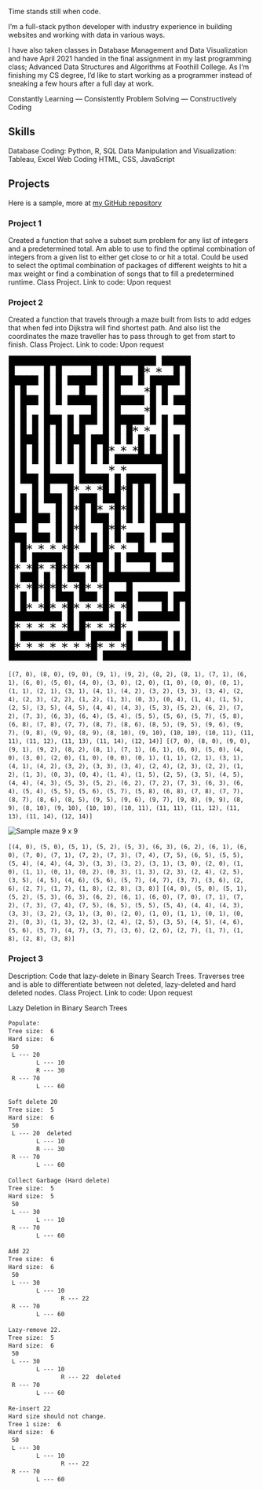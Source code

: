 Time stands still when code.

I’m a full-stack python developer with industry experience in building websites and working with data in various ways.

I have also taken classes in Database Management and Data Visualization and have April 2021 handed in the final assignment in my last programming class; Advanced Data Structures and Algorithms at Foothill College. As I’m finishing my CS degree, I’d like to start working as a programmer instead of sneaking a few hours after a full day at work.

Constantly Learning — Consistently Problem Solving — Constructively Coding

## Skills
Database Coding: Python, R, SQL
Data Manipulation and Visualization: Tableau, Excel
Web Coding HTML, CSS, JavaScript

## Projects
Here is a sample, more at [my GitHub repository](https://github.com/peayah)

### Project 1
Created a function that solve a subset sum problem for any list of integers and a predetermined total. Am able to use to find the optimal combination of integers from a given list to either get close to or hit a total. Could be used to select the optimal combination of packages of different weights to hit a max weight or find a combination of songs that to fill a predetermined runtime. 
Class Project. Link to code: Upon request



### Project 2
Created a function that travels through a maze built from lists to add edges that when fed into Dijkstra will find shortest path. And also list the coordinates the maze traveller has to pass through to get from start to finish. Class Project. Link to code: Upon request

![Sample maze 15 x 15](/assets/images/15x15.png)

```[(7, 0), (8, 0), (9, 0), (9, 1), (9, 2), (8, 2), (8, 1), (7, 1), (6, 1), (6, 0), (5, 0), (4, 0), (3, 0), (2, 0), (1, 0), (0, 0), (0, 1), (1, 1), (2, 1), (3, 1), (4, 1), (4, 2), (3, 2), (3, 3), (3, 4), (2, 4), (2, 3), (2, 2), (1, 2), (1, 3), (0, 3), (0, 4), (1, 4), (1, 5), (2, 5), (3, 5), (4, 5), (4, 4), (4, 3), (5, 3), (5, 2), (6, 2), (7, 2), (7, 3), (6, 3), (6, 4), (5, 4), (5, 5), (5, 6), (5, 7), (5, 8), (6, 8), (7, 8), (7, 7), (8, 7), (8, 6), (8, 5), (9, 5), (9, 6), (9, 7), (9, 8), (9, 9), (8, 9), (8, 10), (9, 10), (10, 10), (10, 11), (11, 11), (11, 12), (11, 13), (11, 14), (12, 14)] [(7, 0), (8, 0), (9, 0), (9, 1), (9, 2), (8, 2), (8, 1), (7, 1), (6, 1), (6, 0), (5, 0), (4, 0), (3, 0), (2, 0), (1, 0), (0, 0), (0, 1), (1, 1), (2, 1), (3, 1), (4, 1), (4, 2), (3, 2), (3, 3), (3, 4), (2, 4), (2, 3), (2, 2), (1, 2), (1, 3), (0, 3), (0, 4), (1, 4), (1, 5), (2, 5), (3, 5), (4, 5), (4, 4), (4, 3), (5, 3), (5, 2), (6, 2), (7, 2), (7, 3), (6, 3), (6, 4), (5, 4), (5, 5), (5, 6), (5, 7), (5, 8), (6, 8), (7, 8), (7, 7), (8, 7), (8, 6), (8, 5), (9, 5), (9, 6), (9, 7), (9, 8), (9, 9), (8, 9), (8, 10), (9, 10), (10, 10), (10, 11), (11, 11), (11, 12), (11, 13), (11, 14), (12, 14)]```

![Sample maze 9 x 9](/assets/images/9x9.png)

```[(4, 0), (5, 0), (5, 1), (5, 2), (5, 3), (6, 3), (6, 2), (6, 1), (6, 0), (7, 0), (7, 1), (7, 2), (7, 3), (7, 4), (7, 5), (6, 5), (5, 5), (5, 4), (4, 4), (4, 3), (3, 3), (3, 2), (3, 1), (3, 0), (2, 0), (1, 0), (1, 1), (0, 1), (0, 2), (0, 3), (1, 3), (2, 3), (2, 4), (2, 5), (3, 5), (4, 5), (4, 6), (5, 6), (5, 7), (4, 7), (3, 7), (3, 6), (2, 6), (2, 7), (1, 7), (1, 8), (2, 8), (3, 8)] [(4, 0), (5, 0), (5, 1), (5, 2), (5, 3), (6, 3), (6, 2), (6, 1), (6, 0), (7, 0), (7, 1), (7, 2), (7, 3), (7, 4), (7, 5), (6, 5), (5, 5), (5, 4), (4, 4), (4, 3), (3, 3), (3, 2), (3, 1), (3, 0), (2, 0), (1, 0), (1, 1), (0, 1), (0, 2), (0, 3), (1, 3), (2, 3), (2, 4), (2, 5), (3, 5), (4, 5), (4, 6), (5, 6), (5, 7), (4, 7), (3, 7), (3, 6), (2, 6), (2, 7), (1, 7), (1, 8), (2, 8), (3, 8)]```

### Project 3
Description: Code that lazy-delete in Binary Search Trees. Traverses tree and is able to differentiate between not deleted, lazy-deleted and hard deleted nodes. 
Class Project. Link to code: Upon request

Lazy Deletion in Binary Search Trees

```
Populate:
Tree size:  6 
Hard size:  6
 50
 L --- 20
        L --- 10
        R --- 30
 R --- 70
        L --- 60

Soft delete 20
Tree size:  5 
Hard size:  6
 50
 L --- 20  deleted
        L --- 10
        R --- 30
 R --- 70
        L --- 60

Collect Garbage (Hard delete)
Tree size:  5 
Hard size:  5
 50
 L --- 30
        L --- 10
 R --- 70
        L --- 60

Add 22
Tree size:  6 
Hard size:  6
 50
 L --- 30
        L --- 10
               R --- 22
 R --- 70
        L --- 60

Lazy-remove 22.
Tree size:  5 
Hard size:  6
 50
 L --- 30
        L --- 10
               R --- 22  deleted
 R --- 70
        L --- 60

Re-insert 22
Hard size should not change.
Tree 1 size:  6 
Hard size:  6
 50
 L --- 30
        L --- 10
               R --- 22
 R --- 70
        L --- 60
```
